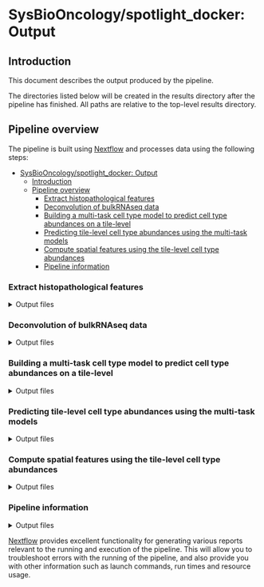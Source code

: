 # SysBioOncology/spotlight_docker: Output

## Introduction

This document describes the output produced by the pipeline. 

The directories listed below will be created in the results directory after the pipeline has finished. All paths are relative to the top-level results directory.

<!-- TODO nf-core: Write this documentation describing your workflow's output -->

## Pipeline overview

The pipeline is built using [Nextflow](https://www.nextflow.io/) and processes data using the following steps:

- [SysBioOncology/spotlight\_docker: Output](#sysbiooncologyspotlight_docker-output)
  - [Introduction](#introduction)
  - [Pipeline overview](#pipeline-overview)
    - [Extract histopathological features](#extract-histopathological-features)
    - [Deconvolution of bulkRNAseq data](#deconvolution-of-bulkrnaseq-data)
    - [Building a multi-task cell type model to predict cell type abundances on a tile-level](#building-a-multi-task-cell-type-model-to-predict-cell-type-abundances-on-a-tile-level)
    - [Predicting tile-level cell type abundances using the multi-task models](#predicting-tile-level-cell-type-abundances-using-the-multi-task-models)
    - [Compute spatial features using the tile-level cell type abundances](#compute-spatial-features-using-the-tile-level-cell-type-abundances)
    - [Pipeline information](#pipeline-information)

### Extract histopathological features

<details markdown="1">
<summary>Output files</summary>

* `1_extract_histopatho_features/`
  + `avail_slides_for_img.csv`
  + `bot_train.txt`
  + `features_format_parquet`
    - `features-0.parquet`
    - `features-1.parquet`
  + `file_info_train.txt`
  + `generated_clinical_file.txt`
  + `pred_train.txt`
  + `predictions_format_parquet`
    - `predictions-0.parquet`
    - `predictions-0.parquet`
  + `process_train/`
    - `images_train_00001-of-00320.tfrecord`
    - `images_train_00002-of-00320.tfrecord`
    - `images_train_00004-of-00320.tfrecord`
  + `tiles/`
    - `xenium-skin-panel_10165_10165.jpg`
    - `xenium-skin-panel_10165_10627.jpg`
    - `xenium-skin-panel_10165_11089.jpg`

</details>

### Deconvolution of bulkRNAseq data

<details markdown="1">
<summary>Output files</summary>

* `2_deconv_bulk_rnaseq/`
  + `epic.csv`
  + `mcp_counter.csv`
  + `quantiseq.csv`

  + `tpm.txt`

  + `xcell.csv`

</details>

### Building a multi-task cell type model to predict cell type abundances on a tile-level 

<details markdown="1">
<summary>Output files</summary>

* `3_build_multi_task_celltype_model/`
  + `CAFs/`
    - `cv_outer_splits.pkl`
    - `outer_models.pkl`
    - `outer_scores_slides_test.pkl`
    - `outer_scores_slides_train.pkl`
    - `outer_scores_tiles_test.pkl`
    - `outer_scores_tiles_train.pkl`
    - `total_tile_selection.pkl`
    - `x_train_scaler.pkl`
    - `y_train_scaler.pkl`
  + `T_cells/`
      - `cv_outer_splits.pkl`
    - `outer_models.pkl`
    - `outer_scores_slides_test.pkl`
    - `outer_scores_slides_train.pkl`
    - `outer_scores_tiles_test.pkl`
    - `outer_scores_tiles_train.pkl`
    - `total_tile_selection.pkl`
    - `x_train_scaler.pkl`
    - `y_train_scaler.pkl`
  + `endothelial_cells/`
    - `cv_outer_splits.pkl`
    - `outer_models.pkl`
    - `outer_scores_slides_test.pkl`
    - `outer_scores_slides_train.pkl`
    - `outer_scores_tiles_test.pkl`
    - `outer_scores_tiles_train.pkl`
    - `total_tile_selection.pkl`
    - `x_train_scaler.pkl`
    - `y_train_scaler.pkl`
  + `ensembled_selected_tasks.csv`
  + `task_selection_names.pkl`
  + `tumor_purity/`
    - `cv_outer_splits.pkl`
    - `outer_models.pkl`
    - `outer_scores_slides_test.pkl`
    - `outer_scores_slides_train.pkl`
    - `outer_scores_tiles_test.pkl`
    - `outer_scores_tiles_train.pkl`
    - `total_tile_selection.pkl`
    - `x_train_scaler.pkl`
    - `y_train_scaler.pkl`
</details>

### Predicting tile-level cell type abundances using the multi-task models

<details markdown="1">
<summary>Output files</summary>

* `4_tile_level_quantification/`
  + `test_tile_predictions_proba.csv`
  + `test_tile_predictions_zscores.csv`

</details>

### Compute spatial features using the tile-level cell type abundances

<details markdown="1">
<summary>Output files</summary>

* `5_spatial_features/`
  + `clustering_features/`
    - `FFPE_all_schc_clusters_labeled.csv`

    - `FFPE_all_schc_tiles.csv`

    - `FFPE_all_schc_tiles_raw.csv`

    - `FFPE_features_clust_all_schc_prox_wide.csv`

    - `FFPE_features_clust_indiv_schc_prox_between.csv`

    - `FFPE_features_clust_indiv_schc_prox.csv`

    - `FFPE_features_clust_indiv_schc_prox_within.csv`

    - `FFPE_frac_high_wide.csv`

    - `FFPE_graphs.pkl`

    - `FFPE_indiv_schc_clusters_labeled.csv`

    - `FFPE_indiv_schc_tiles.csv`

    - `FFPE_indiv_schc_tiles_raw.csv`

    - `FFPE_nclusters_wide.csv`

  + `FFPE_all_features_combined.csv`

  + `FFPE_all_graph_features.csv`

  + `FFPE_clustering_features.csv`

  + `FFPE_graphs.pkl`

  + `network_features/`
    - `FFPE_features_coloc_fraction.csv`

    - `FFPE_features_coloc_fraction_wide.csv`

    - `FFPE_features_lcc_fraction_wide.csv`

    - `FFPE_features_ND.csv`

    - `FFPE_features_ND_ES.csv`

    - `FFPE_features_ND_sim_assignments.pkl`

    - `FFPE_features_ND_sims.csv`

    - `FFPE_features_shortest_paths_thresholded.csv`

    - `FFPE_features_shortest_paths_thresholded_wide.csv`

    - `FFPE_graphs.pkl`

    - `FFPE_shapiro_tests.csv`

</details>

### Pipeline information

<details markdown="1">
<summary>Output files</summary>

* `pipeline_info/`
  + Reports generated by Nextflow: `execution_report.html`,                                                                  `execution_timeline.html`,  `execution_trace.txt` and `pipeline_dag.dot`/`pipeline_dag.svg`.
  + Reports generated by the pipeline: `pipeline_report.html`,  `pipeline_report.txt` and `software_versions.yml`. The `pipeline_report*` files will only be present if the `--email` / `--email_on_fail` parameter's are used when running the pipeline.

</details>

[Nextflow](https://www.nextflow.io/docs/latest/tracing.html) provides excellent functionality for generating various reports relevant to the running and execution of the pipeline. This will allow you to troubleshoot errors with the running of the pipeline, and also provide you with other information such as launch commands, run times and resource usage.
